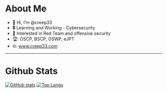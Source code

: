 # About Me

- 👋 Hi, I’m @creep33
- 💲 Learning and Working - Cybersecurity
- 📖 Interested in Red Team and offensive security
- 🏆: OSCP, BSCP, OSWP, eJPT
- 🌐: www.creep33.com

---

# Github Stats
[![GitHub stats](https://github-readme-stats.vercel.app/api?username=creep33&show_icons=true&count_private=true&hide=prs&theme=cobalt&hide_border=true)](https://github.com/creep33?tab=repositories)
[![Top Langs](https://github-readme-stats.vercel.app/api/top-langs/?username=creep33&theme=cobalt&count_private=true&hide_border=true&layout=compact&hide=roff,swift,objective-c,perl)](https://github.com/creep33?tab=repositories)
